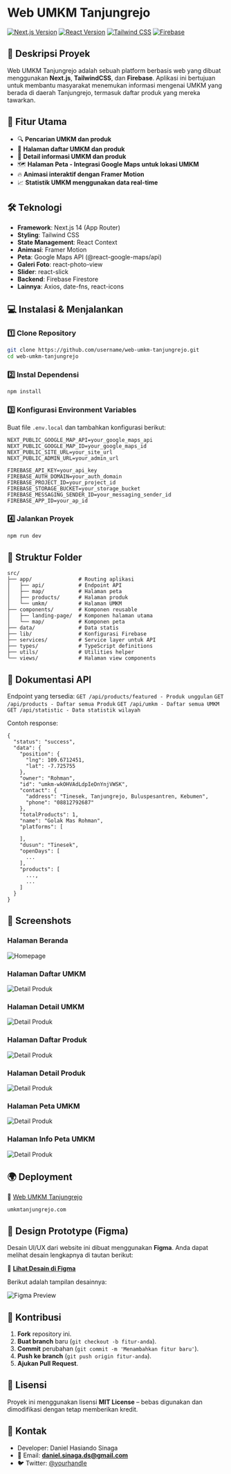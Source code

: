 # Web UMKM Tanjungrejo

[![Next.js Version](https://img.shields.io/badge/next.js-14.2.15-blue)](https://nextjs.org/) [![React Version](https://img.shields.io/badge/react-18-blue)](https://react.dev/) [![Tailwind CSS](https://img.shields.io/badge/tailwindcss-3.4.1-blue)](https://tailwindcss.com/) [![Firebase](https://img.shields.io/badge/firebase-11.1.0-orange)](https://firebase.google.com/)

## 📌 Deskripsi Proyek
Web UMKM Tanjungrejo adalah sebuah platform berbasis web yang dibuat menggunakan **Next.js**, **TailwindCSS**, dan **Firebase**. Aplikasi ini bertujuan untuk membantu masyarakat menemukan informasi mengenai UMKM yang berada di daerah Tanjungrejo, termasuk daftar produk yang mereka tawarkan.

## 🚀 Fitur Utama
- 🔍 **Pencarian UMKM dan produk**
- 📂 **Halaman daftar UMKM dan produk**
- 📄 **Detail informasi UMKM dan produk**
- 🗺 **Halaman Peta - Integrasi Google Maps untuk lokasi UMKM**
- 🔥 **Animasi interaktif dengan Framer Motion**
- 📈 **Statistik UMKM menggunakan data real-time**

## 🛠️ Teknologi
- **Framework**: Next.js 14 (App Router)
- **Styling**: Tailwind CSS
- **State Management**: React Context
- **Animasi**: Framer Motion
- **Peta**: Google Maps API (@react-google-maps/api)
- **Galeri Foto**: react-photo-view
- **Slider**: react-slick
- **Backend**: Firebase Firestore
- **Lainnya**: Axios, date-fns, react-icons

## 💻 Instalasi & Menjalankan

### 1️⃣ Clone Repository
```bash
git clone https://github.com/username/web-umkm-tanjungrejo.git
cd web-umkm-tanjungrejo
```

### 2️⃣ Instal Dependensi
```bash
npm install
```

### 3️⃣ Konfigurasi Environment Variables
Buat file `.env.local` dan tambahkan konfigurasi berikut:
```env
NEXT_PUBLIC_GOOGLE_MAP_API=your_google_maps_api
NEXT_PUBLIC_GOOGLE_MAP_ID=your_google_maps_id
NEXT_PUBLIC_SITE_URL=your_site_url
NEXT_PUBLIC_ADMIN_URL=your_admin_url

FIREBASE_API_KEY=your_api_key
FIREBASE_AUTH_DOMAIN=your_auth_domain
FIREBASE_PROJECT_ID=your_project_id
FIREBASE_STORAGE_BUCKET=your_storage_bucket
FIREBASE_MESSAGING_SENDER_ID=your_messaging_sender_id
FIREBASE_APP_ID=your_ap_id
```

### 4️⃣ Jalankan Proyek
```bash
npm run dev
```

## 📂 Struktur Folder
```plaintext
src/
├── app/               # Routing aplikasi
│   ├── api/           # Endpoint API
│   ├── map/           # Halaman peta
│   ├── products/      # Halaman produk
│   └── umkm/          # Halaman UMKM
├── components/        # Komponen reusable
│   ├── landing-page/  # Komponen halaman utama
│   └── map/           # Komponen peta
├── data/              # Data statis
├── lib/               # Konfigurasi Firebase
├── services/          # Service layer untuk API
├── types/             # TypeScript definitions
├── utils/             # Utilities helper
└── views/             # Halaman view components
```


## 📄 Dokumentasi API
Endpoint yang tersedia:
`
GET /api/products/featured - Produk unggulan
`
`
GET /api/products - Daftar semua Produk
`
`
GET /api/umkm - Daftar semua UMKM
`
`
GET /api/statistic - Data statistik wilayah
`

Contoh response:

```
{
  "status": "success",
  "data": {
    "position": {
      "lng": 109.6712451,
      "lat": -7.725755
    },
    "owner": "Rohman",
    "id": "umkm-wkOHVAdLdpIeDnYnjVWSK",
    "contact": {
      "address": "Tinesek, Tanjungrejo, Buluspesantren, Kebumen",
      "phone": "08812792687"
    },
    "totalProducts": 1,
    "name": "Golak Mas Rohman",
    "platforms": [
      
    ],
    "dusun": "Tinesek",
    "openDays": [
      ...
    ],
    "products": [
      ...,
      ...
    ]
  }
}
```

## 📸 Screenshots

### Halaman Beranda
![Homepage](/public/screenshots//landing-page.png)

### Halaman Daftar UMKM
![Detail Produk](/public/screenshots/umkm.png)

### Halaman Detail UMKM
![Detail Produk](/public/screenshots/umkm-detail.png)

### Halaman Daftar Produk
![Detail Produk](/public/screenshots/products.png)

### Halaman Detail Produk
![Detail Produk](/public/screenshots/product-detail.png)

### Halaman Peta UMKM
![Detail Produk](/public/screenshots/peta.png)

### Halaman Info Peta UMKM
![Detail Produk](/public/screenshots/peta-detail.png)

## 🌍 Deployment

🔗 [Web UMKM Tanjungrejo](https://umkmtanjungrejo.com)

`umkmtanjungrejo.com`

## 🎨 Design Prototype (Figma)
Desain UI/UX dari website ini dibuat menggunakan **Figma**. Anda dapat melihat desain lengkapnya di tautan berikut:

🔗 **[Lihat Desain di Figma](https://www.figma.com/design/WGOl7UmBs1eSG2JxxkEFd8/UI%2FUX-WEB-UMKM-TANJUNGREJO---PROKER-KKN?node-id=0-1&t=fX6JQCoAjsG73548-1)**  

Berikut adalah tampilan desainnya:

![Figma Preview](/public/screenshots/figma.png)

## 🤝 Kontribusi
1. **Fork** repository ini.
2. **Buat branch** baru (`git checkout -b fitur-anda`).
3. **Commit** perubahan (`git commit -m 'Menambahkan fitur baru'`).
4. **Push ke branch** (`git push origin fitur-anda`).
5. **Ajukan Pull Request**.

## 📜 Lisensi
Proyek ini menggunakan lisensi **MIT License** – bebas digunakan dan dimodifikasi dengan tetap memberikan kredit.

## 📧 Kontak
- Developer: Daniel Hasiando Sinaga
- 📩 Email: **daniel.sinaga.ds@gmail.com**
- 🐦 Twitter: [@yourhandle](https://github.com/pesuts/web-portal-umkm/issues)

